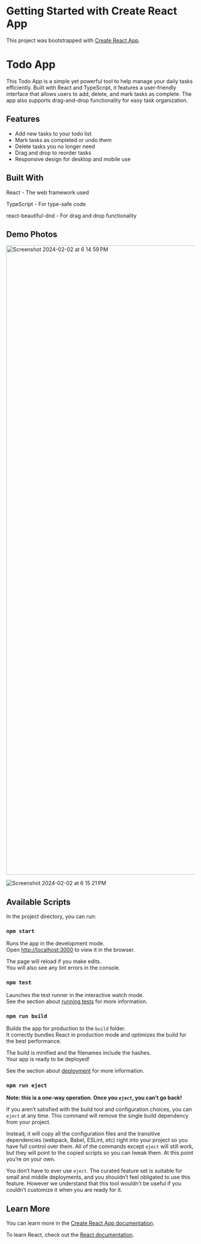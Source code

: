# Getting Started with Create React App

This project was bootstrapped with [Create React App](https://github.com/facebook/create-react-app).

# Todo App

This Todo App is a simple yet powerful tool to help manage your daily tasks efficiently. Built with React and TypeScript, it features a user-friendly interface that allows users to add, delete, and mark tasks as complete. The app also supports drag-and-drop functionality for easy task organization.

## Features

- Add new tasks to your todo list
- Mark tasks as completed or undo them
- Delete tasks you no longer need
- Drag and drop to reorder tasks
- Responsive design for desktop and mobile use

## Built With

React - The web framework used

TypeScript - For type-safe code

react-beautiful-dnd - For drag and drop functionality

## Demo Photos

<img width="1680" alt="Screenshot 2024-02-02 at 6 14 59 PM" src="https://github.com/Khushdeep899/todo-app/assets/34795705/dba91614-4a7b-4984-80c8-d212d4939182">

![Screenshot 2024-02-02 at 6 15 21 PM](https://github.com/Khushdeep899/todo-app/assets/34795705/7a685456-5ad7-4ebb-a638-e958718d5b83)




## Available Scripts

In the project directory, you can run:

### `npm start`

Runs the app in the development mode.\
Open [http://localhost:3000](http://localhost:3000) to view it in the browser.

The page will reload if you make edits.\
You will also see any lint errors in the console.

### `npm test`

Launches the test runner in the interactive watch mode.\
See the section about [running tests](https://facebook.github.io/create-react-app/docs/running-tests) for more information.

### `npm run build`

Builds the app for production to the `build` folder.\
It correctly bundles React in production mode and optimizes the build for the best performance.

The build is minified and the filenames include the hashes.\
Your app is ready to be deployed!

See the section about [deployment](https://facebook.github.io/create-react-app/docs/deployment) for more information.

### `npm run eject`

**Note: this is a one-way operation. Once you `eject`, you can’t go back!**

If you aren’t satisfied with the build tool and configuration choices, you can `eject` at any time. This command will remove the single build dependency from your project.

Instead, it will copy all the configuration files and the transitive dependencies (webpack, Babel, ESLint, etc) right into your project so you have full control over them. All of the commands except `eject` will still work, but they will point to the copied scripts so you can tweak them. At this point you’re on your own.

You don’t have to ever use `eject`. The curated feature set is suitable for small and middle deployments, and you shouldn’t feel obligated to use this feature. However we understand that this tool wouldn’t be useful if you couldn’t customize it when you are ready for it.

## Learn More

You can learn more in the [Create React App documentation](https://facebook.github.io/create-react-app/docs/getting-started).

To learn React, check out the [React documentation](https://reactjs.org/).

